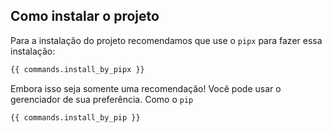 ## Como instalar o projeto

Para a instalação do projeto recomendamos que use o `pipx` para fazer essa instalação:

```bash
{{ commands.install_by_pipx }}
```

Embora isso seja somente uma recomendação! Você pode usar o gerenciador de sua preferência. Como o `pip`

```bash
{{ commands.install_by_pip }}
```
